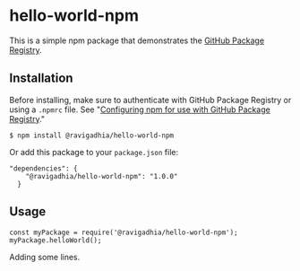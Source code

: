 # hello-world-npm

This is a simple npm package that demonstrates the [GitHub Package Registry](https://github.com/features/package-registry).

## Installation

Before installing, make sure to authenticate with GitHub Package Registry or using a `.npmrc` file. See "[Configuring npm for use with GitHub Package Registry](https://help.github.com/en/articles/configuring-npm-for-use-with-github-package-registry#authenticating-to-github-package-registry)."

`$ npm install @ravigadhia/hello-world-npm`

Or add this package to your `package.json` file:

```
"dependencies": {
    "@ravigadhia/hello-world-npm": "1.0.0"
  }
```

## Usage

```
const myPackage = require('@ravigadhia/hello-world-npm');
myPackage.helloWorld();
```

Adding some lines.
